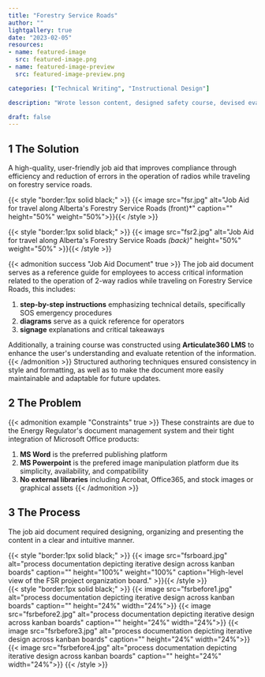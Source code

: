 ```yaml
---
title: "Forestry Service Roads"
author: ""
lightgallery: true
date: "2023-02-05"
resources:
- name: featured-image
  src: featured-image.png
- name: featured-image-preview
  src: featured-image-preview.png

categories: ["Technical Writing", "Instructional Design"]

description: "Wrote lesson content, designed safety course, devised evaluation criteria, drafted policy, and created reference materials for traveling on Alberta's forestry service roads (FSRs)"

draft: false
---
```

<!--more-->

## 1 The Solution
A high-quality, user-friendly job aid that improves compliance through efficiency and reduction of errors in the operation of radios while traveling on forestry service roads.

{{< style "border:1px solid black;" >}}
{{< image src="fsr.jpg" alt="Job Aid for travel along Alberta's Forestry Service Roads (front)*" caption="" height="50%" weight="50%">}}{{< /style >}}

{{< style "border:1px solid black;" >}}
{{< image src="fsr2.jpg" alt="Job Aid for travel along Alberta's Forestry Service Roads *(back)*" height="50%" weight="50%" >}}{{< /style >}}

{{< admonition success "Job Aid Document" true >}} 
The job aid document serves as a reference guide for employees to access critical information related to the operation of 2-way radios while traveling on Forestry Service Roads, this includes:
1. **step-by-step instructions** emphasizing technical details, specifically SOS emergency procedures
1. **diagrams** serve as a quick reference for operators 
1. **signage** explanations and critical takeaways


Additionally, a training course was constructed using **Articulate360 LMS** to enhance the user's understanding and evaluate retention of the information.
{{< /admonition >}}
Structured authoring techniques ensured consistency in style and formatting, as well as to make the document more easily maintainable and adaptable for future updates.

## 2 The Problem

{{< admonition example "Constraints" true >}}
These constraints are due to the Energy Regulator's document management system and their tight integration of Microsoft Office products:
1. **MS Word** is the preferred publishing platform 
1. **MS Powerpoint** is the prefered image manipulation platform due its simplicity, availability, and compatibility
1. **No external libraries** including Acrobat, Office365, and stock images or graphical assets
{{< /admonition >}}

## 3 The Process
The job aid document required designing, organizing and presenting the content in a clear and intuitive manner. 

{{< style "border:1px solid black;" >}}
{{< image src="fsrboard.jpg" alt="process documentation depicting iterative design across kanban boards" caption="" height="100%" weight="100%" caption="High-level view of the FSR project organization board." >}}{{< /style >}}
<br>
{{< style "border:1px solid black;" >}}
{{< image src="fsrbefore1.jpg" alt="process documentation depicting iterative design across kanban boards" caption="" height="24%" width="24%">}}
{{< image src="fsrbefore2.jpg" alt="process documentation depicting iterative design across kanban boards" caption="" height="24%" width="24%">}}
{{< image src="fsrbefore3.jpg" alt="process documentation depicting iterative design across kanban boards" caption="" height="24%" width="24%">}}
{{< image src="fsrbefore4.jpg" alt="process documentation depicting iterative design across kanban boards" caption="" height="24%" width="24%">}}
{{< /style >}}
